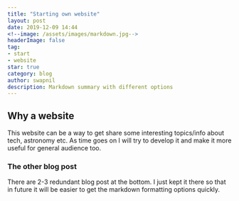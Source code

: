 ```yaml
---
title: "Starting own website"
layout: post
date: 2019-12-09 14:44
<!--image: /assets/images/markdown.jpg-->
headerImage: false
tag:
- start 
- website 
star: true
category: blog
author: swapnil
description: Markdown summary with different options
---
```


## Why a website 

This website can be a way to get share some interesting topics/info about
tech, astronomy etc. As time goes on I will try to develop it and make it
more useful for general audience too.

### The other blog post

There are 2-3 redundant blog post at the bottom. I just kept it there so
that in future it will be easier to get the markdown formatting options
quickly.
